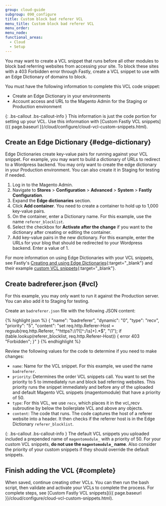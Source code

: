 ```yaml
---
group: cloud-guide
subgroup: 090_configure
title: Custom block bad referer VCL
menu_title: Custom block bad referer VCL
menu_order:
menu_node:
functional_areas:
  - Cloud
  - Setup
---
```


You may want to create a VCL snippet that runs before all other modules to block bad referring websites from accessing your site. To block these sites with a 403 Forbidden error through Fastly, create a VCL snippet to use with an Edge Dictionary of domains to block.

You must have the following information to complete this VCL code snippet:

* Create an Edge Dictionary in your environments
* Account access and URL to the Magento Admin for the Staging or Production environment

{: .bs-callout .bs-callout-info }
This information is just the code portion for setting up your VCL. Use this information with [Custom Fastly VCL snippets]({{ page.baseurl }}/cloud/configure/cloud-vcl-custom-snippets.html).

## Create an Edge Dictionary {#edge-dictionary}

Edge Dictionaries create key-value pairs for running against your VCL snippet. For example, you may want to build a dictionary of URLs to redirect to a Wordpress backend. You may only want to create the edge dictionary in your Production environment. You can also create it in Staging for testing if needed.

1. Log in to the Magento Admin.
2. Navigate to **Stores** > **Configuration** > **Advanced** > **System** > **Fastly Configuration**.
3. Expand the **Edge dictionaries** section.
4. Click **Add container**. You need to create a container to hold up to 1,000 key-value pairs.
5. On the container, enter a Dictionary name. For this example, use the name `referer_blocklist`.
6. Select the checkbox for **Activate after the change** if you want to the dictionary after creating or editing the container.
7. Add key-value pairs in the new dictionary. For this example, enter the URLs for your blog that should be redirected to your Wordpress backend. Enter a value of 1.

For more information on using Edge Dictionaries with your VCL snippets, see Fastly's [Creating and using Edge Dictionaries](https://docs.fastly.com/guides/edge-dictionaries/creating-and-using-dictionaries){:target="_blank"} and their example [custom VCL snippets](https://docs.fastly.com/guides/edge-dictionaries/creating-and-using-dictionaries#custom-vcl-examples){:target="_blank"}.

## Create badreferer.json {#vcl}

For this example, you may only want to run it against the Production server. You can also add it to Staging for testing.

Create an `badreferer.json` file with the following JSON content:

{% highlight json %}
{
  "name": "badreferer",
  "dynamic": "0",
  "type": "recv",
  "priority": "5",
  "content": "set req.http.Referer-Host = regsub(req.http.Referer, \"^https?://?([^:/\\s]+).*$\", \"\\1\"); if (table.lookup(referer_blocklist, req.http.Referer-Host)) { error 403 \"Forbidden\"; }"
}
{% endhighlight %}

Review the following values for the code to determine if you need to make changes:

* `name`: Name for the VCL snippet. For this example, we used the name `badreferer`.
* `priority`: Determines the order VCL snippets call. You want to set the priority to 5 to immediately run and block bad referring websites. This priority runs the snippet immediately and before any of the uploaded and default Magento VCL snippets (magentomodule) that have a priority of 50.
* `type`: For this VCL, we use `recv`, which places it in the vcl_recv subroutine by below the boilerplate VCL and above any objects.
* `content`: The code that runs. The code captures the host of a referer website into a header. It then checks if the referrer host is in the Edge Dictionary `referer_blocklist`.

{: .bs-callout .bs-callout-info }
The default VCL snippets you uploaded included a prepended name of `magentomodule_` with a priority of 50. For your custom VCL snippets, **do not use the `magentomodule_` name**. Also consider the priority of your custom snippets if they should override the default snippets.

## Finish adding the VCL {#complete}

When saved, continue creating other VCLs. You can then run the bash script, then validate and activate your VCLs to complete the process. For complete steps, see [Custom Fastly VCL snippets]({{ page.baseurl }}/cloud/configure/cloud-vcl-custom-snippets.html).

